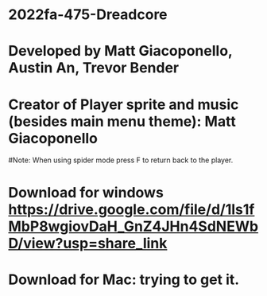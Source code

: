 # 2022fa-475-Dreadcore


# Developed by Matt Giacoponello, Austin An, Trevor Bender

# Creator of Player sprite and music (besides main menu theme): Matt Giacoponello
#Note: When using spider mode press F to return back to the player.
# Download for windows https://drive.google.com/file/d/1ls1fMbP8wgiovDaH_GnZ4JHn4SdNEWbD/view?usp=share_link
# Download for Mac: trying to get it. 
